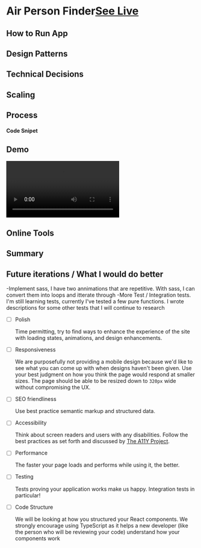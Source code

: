 # Air Person Finder[See Live](https://unachoza.github.io/Air-Person-Finder)

## How to Run App

## Design Patterns

## Technical Decisions

## Scaling

## Process

#### Code Snipet

## Demo

![Air Person Finder Demo](https://res.cloudinary.com/dh41vh9dx/video/upload/v1609780072/AirDemo.mov)

## Online Tools

## Summary

## Future iterations / What I would do better

-Implement sass, I have two annimations that are repetitive. With sass, I can convert them into loops and itterate through
-More Test / Integration tests. I'm still learning tests, currently I've tested a few pure functions. I wrote descriptions for some other tests that I will continue to research

- [ ] Polish

  Time permitting, try to find ways to enhance the experience of the site with loading states, animations, and design enhancements.

- [ ] Responsiveness

  We are purposefully not providing a mobile design because we'd like to see what you can come up with when designs haven't been given. Use your best judgment on how you think the page would respond at smaller sizes. The page should be able to be resized down to `320px` wide without compromising the UX.

- [ ] SEO friendliness

  Use best practice semantic markup and structured data.

- [ ] Accessibility

  Think about screen readers and users with any disabilities. Follow the best practices as set forth and discussed by [The A11Y Project](https://a11yproject.com/).

- [ ] Performance

  The faster your page loads and performs while using it, the better.

- [ ] Testing

  Tests proving your application works make us happy. Integration tests in particular!

- [ ] Code Structure

  We will be looking at how you structured your React components. We strongly encourage using TypeScript as it helps a new developer (like the person who will be reviewing your code) understand how your components work
